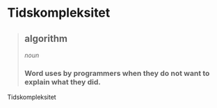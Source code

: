 # Tidskompleksitet
> ## **algorithm**
> *noun*
> ### Word uses by programmers when they do not want to explain what they did.

Tidskompleksitet 